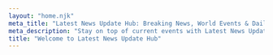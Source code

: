 ```yaml
---
layout: "home.njk"
meta_title: "Latest News Update Hub: Breaking News, World Events & Daily Insights"
meta_description: "Stay on top of current events with Latest News Update Hub. Explore comprehensive coverage on politics, technology, business, entertainment, and more. Dive into our unbiased reporting and informed commentary for a broader understanding of the world today."
title: "Welcome to Latest News Update Hub"
---
```



